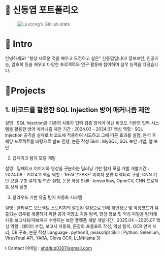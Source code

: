 # 📜 신동엽 포트폴리오
> ![Luvcong's GitHub stats](https://github-readme-stats.vercel.app/api?username=Luvcong&count_private=true)

# 👋 Intro
안녕하세요! "항상 새로운 것을 배우고 도전하고 싶은" 신동엽입니다!
정보보안, 인공지능, 암호학 등을 배우고 다양한 프로젝트와 연구 활동에 참여하며 실무 능력을 다졌습니다.

# 📝Projects

## 1. 바코드를 활용한 SQL Injection 방어 매커니즘 제안

설명 : SQL Injection을 기존의 사용자 입력 검증 방식이 아닌 바코드 기반의 입력 시스템을 활용한 방어 메커니즘 제안
기간 : 2024.03 - 2024.07
핵심 역할 : SQL Injection 공격을 실제로 바코드에 적용하여 시도하고 그에 따른 효과를 실험, 분석 후 해당 프로젝트를 바탕으로 발표 진행, 논문 작성
Skill : MySQL, SQL 보안 기법, 웹 보안



2. 딥페이크 탐지 모델 개발

설명 : 딥페이크 이미지와 영상을 구분하는 딥러닝 기반 탐지 모델 개발
개발기간 : 2024.08 - 2024.11
핵심 역할 : 'REAL'/'FAKE' 이미지 분류 디렉터리 구성, CNN 기반 모델 구조 설계 및 학습 실험, 논문 작성
Skill : tensorflow, OpneCV, CNN
프로젝트 상세 설명


3. 클라우드 기반 유출 탐지 자동화 시스템


설명 : 클라우드 오브젝트 스토리지의 잘못된 설정으로 인해 개인정보 및 악성코드가 유출되는 경우를 해결하기 위한 공개 저장소 자동 탐색, 민감 정보 및 악성 파일을 탐지해 자동 보고서화/제보까지 수행하는 보안 플랫폼 개발
개발기간 : 2025.04 - 2025.07
핵심 역할 : 데이터 수집, 보고서 자동화, 문장화 프롬포트 작성, 악성 탐지, OCR 연계 처리, DB 구축, 논문 작성
Language : python3, javascript
Skill : Python, Selenium, VirusTotal API, YARA, Clova OCR, LLM(llama 3)




📞 Contact
이메일 : ehdduq0307@gmail.com
